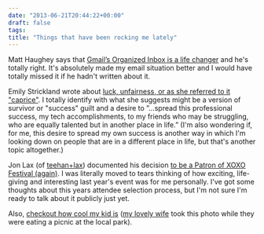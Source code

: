 ```yaml
---
date: "2013-06-21T20:44:22+00:00"
draft: false
tags: 
title: "Things that have been rocking me lately"
---
```

Matt Haughey says that [Gmail’s Organized Inbox is a life changer](http://a.wholelottanothing.org/2013/06/gmails-organized-inbox-is-a-life-changer.html) and he's totally right. It's absolutely made my email situation better and I would have totally missed it if he hadn't written about it.

Emily Strickland wrote about [luck, unfairness, or as she referred to it "caprice"](http://emily.st/log/posts/2013/jun/20/caprice/). I totally identify with what she suggests might be a version of survivor or "success" guilt and a desire to ”…spread this professional success, my tech accomplishments, to my friends who may be struggling, who are equally talented but in another place in life.” (I'm also wondering if, for me, this desire to spread my own success is another way in which I'm looking down on people that are in a different place in life, but that's another topic altogether.)

Jon Lax (of [teehan+lax](http://www.teehanlax.com)) documented his decision [to be a Patron of XOXO Festival (again)](http://www.teehanlax.com/blog/why-were-an-xoxo-festival-patron-again/). I was literally moved to tears thinking of how exciting, life-giving and interesting last year's event was for me personally. I've got some thoughts about this years attendee selection process, but I'm not sure I'm ready to talk about it publicly just yet.

Also, [checkout how cool my kid is](http://jbzl.co/PnpS) ([my lovely wife](http://twitter.com/melissablount) took this photo while they were eating a picnic at the local park).